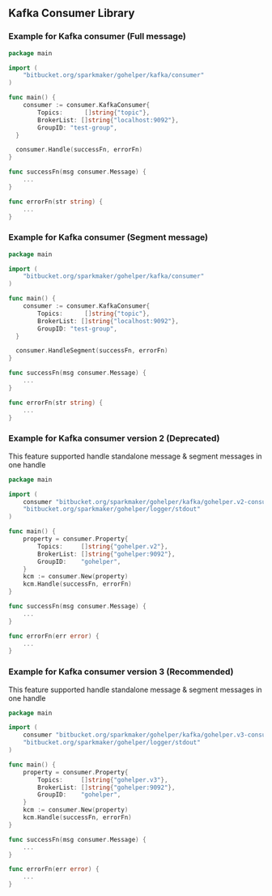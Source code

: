 ## Kafka Consumer Library ##

### Example for Kafka consumer (Full message) ###

```go
package main

import (
	"bitbucket.org/sparkmaker/gohelper/kafka/consumer"
)

func main() {
	consumer := consumer.KafkaConsumer{
		Topics:      []string{"topic"},
		BrokerList: []string{"localhost:9092"},
		GroupID: "test-group",
  }

  consumer.Handle(successFn, errorFn)
}

func successFn(msg consumer.Message) {
	...
}

func errorFn(str string) {
	...
}
```

### Example for Kafka consumer (Segment message) ###

```go
package main

import (
	"bitbucket.org/sparkmaker/gohelper/kafka/consumer"
)

func main() {
	consumer := consumer.KafkaConsumer{
		Topics:      []string{"topic"},
		BrokerList: []string{"localhost:9092"},
		GroupID: "test-group",
  }

  consumer.HandleSegment(successFn, errorFn)
}

func successFn(msg consumer.Message) {
	...
}

func errorFn(str string) {
	...
}
```

### Example for Kafka consumer version 2 (**Deprecated**) ###
This feature supported handle standalone message & segment messages in one handle

```go
package main

import (
	consumer "bitbucket.org/sparkmaker/gohelper/kafka/gohelper.v2-consumer"
	"bitbucket.org/sparkmaker/gohelper/logger/stdout"
)

func main() {
	property = consumer.Property{
		Topics:     []string{"gohelper.v2"},
		BrokerList: []string{"gohelper:9092"},
		GroupID:    "gohelper",
	}
	kcm := consumer.New(property)
	kcm.Handle(successFn, errorFn)
}

func successFn(msg consumer.Message) {
	...
}

func errorFn(err error) {
	...
}
```

### Example for Kafka consumer version 3 (**Recommended**) ###
This feature supported handle standalone message & segment messages in one handle

```go
package main

import (
	consumer "bitbucket.org/sparkmaker/gohelper/kafka/gohelper.v3-consumer"
	"bitbucket.org/sparkmaker/gohelper/logger/stdout"
)

func main() {
	property = consumer.Property{
		Topics:     []string{"gohelper.v3"},
		BrokerList: []string{"gohelper:9092"},
		GroupID:    "gohelper",
	}
	kcm := consumer.New(property)
	kcm.Handle(successFn, errorFn)
}

func successFn(msg consumer.Message) {
	...
}

func errorFn(err error) {
	...
}
```